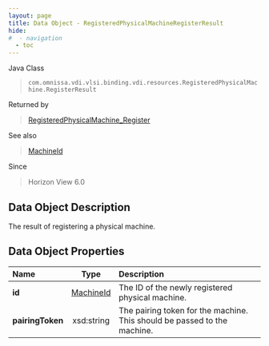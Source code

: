 ```yaml
---
layout: page
title: Data Object - RegisteredPhysicalMachineRegisterResult
hide:
#  - navigation
  - toc
---
```






Java Class
> `com.omnissa.vdi.vlsi.binding.vdi.resources.RegisteredPhysicalMachine.RegisterResult`

Returned by
> [RegisteredPhysicalMachine_Register](vdi.resources.RegisteredPhysicalMachine.md#register)

See also
> [MachineId](vdi.entity.MachineId.md)

Since
> Horizon View 6.0


## Data Object Description

The result of registering a physical machine.

## Data Object Properties

 Name | Type | Description
:---|:---:|:---
**id**| [MachineId](vdi.entity.MachineId.md)|  The ID of the newly registered physical machine.
**pairingToken**|  xsd:string|  The pairing token for the machine. This should be passed to the machine.
 


 
